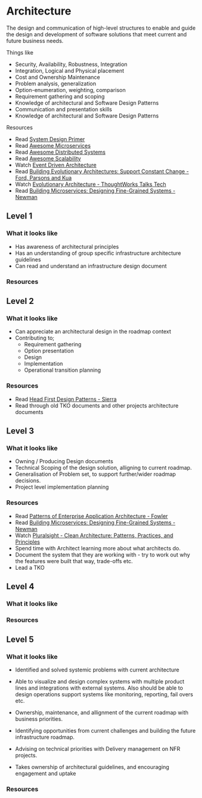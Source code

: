 # Architecture

The design and communication of high-level structures to enable and guide the design and development of software solutions that meet current and future business needs. 

Things like
- Security, Availability, Robustness, Integration
- Integration, Logical and Physical placement 
- Cost and Ownership Maintenance
- Problem analysis, generalization
- Option-enumeration, weighting, comparison
- Requirement gathering and scoping
- Knowledge of architectural and Software Design Patterns 
- Communication and presentation skills
- Knowledge of architectural and Software Design Patterns 

 Resources
 - Read [System Design Primer](https://github.com/donnemartin/system-design-primer)
 - Read [Awesome Microservices](https://github.com/mfornos/awesome-microservices)
 - Read [Awesome Distributed Systems](https://github.com/theanalyst/awesome-distributed-systems)
 - Read [Awesome Scalability](https://github.com/binhnguyennus/awesome-scalability)
 - Watch [Event Driven Architecture](https://www.youtube.com/watch?v=STKCRSUsyP0)
 - Read [Building Evolutionary Architectures: Support Constant Change - Ford, Parsons and Kua](https://www.amazon.com/Building-Evolutionary-Architectures-Support-Constant/dp/1491986360)
 - Watch [Evolutionary Architecture - ThoughtWorks Talks Tech](https://www.youtube.com/watch?v=7e6Ww8b2hzQ)
 - Read [Building Microservices: Designing Fine-Grained Systems - Newman](https://www.amazon.com.au/Building-Microservices-Sam-Newman/dp/1491950358)

## Level 1

### What it looks like
- Has awareness of architectural principles
- Has an understanding of group specific infrastructure architecture guidelines
- Can read and understand an infrastructure design document

### Resources

## Level 2

### What it looks like
- Can appreciate an architectural design in the roadmap context
- Contributing to;
    - Requirement gathering
    - Option presentation
    - Design
    - Implementation
    - Operational transition planning

### Resources
- Read [Head First Design Patterns - Sierra](https://www.amazon.com/Head-First-Design-Patterns-Brain-Friendly/dp/0596007124)
- Read through old TKO documents and other projects architecture documents

## Level 3

### What it looks like
- Owning / Producing Design documents
- Technical Scoping of the design solution, alligning to current roadmap.
- Generalisation of Problem set, to support further/wider roadmap decisions.
- Project level implementation planning


### Resources
- Read [Patterns of Enterprise Application Architecture - Fowler](https://www.amazon.com/Patterns-Enterprise-Application-Architecture-Martin/dp/0321127420)
- Read [Building Microservices: Designing Fine-Grained Systems - Newman](https://www.amazon.com/Building-Microservices-Designing-Fine-Grained-Systems/dp/1491950358)
- Watch [Pluralsight - Clean Architecture: Patterns, Practices, and Principles](https://app.pluralsight.com/library/courses/clean-architecture-patterns-practices-principles/table-of-contents)
- Spend time with Architect learning more about what architects do.
- Document the system that they are working with - try to work out why the features were built that way, trade-offs etc.
- Lead a TKO

## Level 4

### What it looks like

### Resources

## Level 5

### What it looks like
- Identified and solved systemic problems with current architecture
- Able to visualize and design complex systems with multiple product lines and integrations with external systems. Also should be able to design operations support systems like monitoring, reporting, fail overs etc.

- Ownership, maintenance, and allignment of the current roadmap with business priorities.
- Identifying opportunities from current challenges and building the future infrastructure roadmap.
- Advising on technical priorities with Delivery management on NFR projects.
- Takes ownership of architectural guidelines, and encouraging engagement and uptake


### Resources

